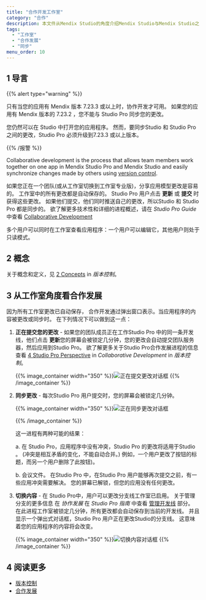 ```yaml
---
title: "合作开发工作室"
category: "合作"
description: 本文件从Mendix Studio的角度介绍Mendix Studio与Mendix Studio之间的合作开发过程。
tags:
  - "工作室"
  - "合作发展"
  - "同步"
menu_order: 10
---
```


## 1 导言

{{% alert type="warning" %}}

只有当您的应用有 Mendix 版本 7.23.3 或以上时，协作开发才可用。 如果您的应用有 Mendix 版本的 7.23.2 ，您不能与 Studio Pro 同步您的更改。

您仍然可以在 Studio 中打开您的应用程序。 然而，要同步Studio 和 Studio Pro之间的更改，Studio Pro 必须升级到7.23.3 或以上版本。

{{% /报警 %}}

Collaborative development is the process that allows team members work together on one app in Mendix Studio Pro and Mendix Studio and easily synchronize changes made by others using [version control](/refguide8/version-control).

如果您正在一个团队(或从工作室切换到工作室专业版)，分享应用模型更改是容易的。 工作室中的所有更改都是自动保存的。 Studio Pro 用户点击 **更新** 或 **提交** 时获得这些更改。 如果他们提交，他们同时推送自己的更改，所以Studio 和 Studio Pro 都是同步的。 欲了解更多技术性和详细的进程概述，请在 *Studio Pro Guide* 中查看 [Collaborative Development](/refguide8/collaborative-development)

多个用户可以同时在工作室查看应用程序：一个用户可以编辑它，其他用户则处于只读模式。

## 2 概念

关于概念和定义，见 [2 Concepts](/refguide8/version-control) in *版本控制*。

## 3 从工作室角度看合作发展

因为所有工作室更改已自动保存， 合作开发通过弹出窗口表示。当应用程序的内容被更改或同步时。 在下列情况下可以做到这一点：

1. **正在提交您的更改** - 如果您的团队成员正在工作Studio Pro 中的同一条开发线，他们点击 **更新**您的屏幕会被锁定几分钟，您的更改会自动提交团队服务器，然后应用到Studio Pro。 欲了解更多关于Studio Pro合作发展进程的信息 查看 [4 Studio Pro Perspective](/refguide8/collaborative-development) in *Collaborative Development* in *版本控制*。

    {{% image_container width="350" %}}![正在提交更改对话框](attachments/collaborative-development/committing-changes.png)
   {{% /image_container %}}

2.  **同步更改** - 每次Studio Pro 用户提交时，您的屏幕会被锁定几分钟。 <br/>

    {{% image_container width="350" %}}![正在同步更改对话框](attachments/collaborative-development/synching-changes.png)<br/>

    {{% /image_container %}}

    这一进程有两种可能的结果：<br/>

    a.  在 Studio Pro，应用程序中没有冲突，Studio Pro 的更改将适用于Studio 。 (冲突是相互矛盾的变化，不能自动合并。) 例如，一个用户更改了按钮的标题，而另一个用户删除了此按钮)。

    b. 会议文件。  在Studio Pro 中，在Studio Pro 用户能够再次提交之前，有一些应用冲突需要解决。 您的屏幕已解锁，但您的应用没有任何更改。

3.  **切换内容** - 在 Studio Pro中，用户可以更改分支线工作室已启用。 关于管理分支的更多信息 在 *协作发展* 在 *Studio Pro 指南* 中查看 [管理开发线](/refguide8/collaborative-development#managing-branches) 部分。 在此进程工作室被锁定几分钟，所有更改都会自动保存到当前的开发线。 并且显示一个弹出式对话框，Studio Pro 用户正在更改Studio的分支线。 这意味着您的应用程序的内容将会改变。

    {{% image_container width="350" %}}![切换内容对话框](attachments/collaborative-development/switching-branches.png)
    {{% /image_container %}}

## 4 阅读更多

* [版本控制](/refguide8/version-control)
* [合作发展](/refguide8/collaborative-development)

